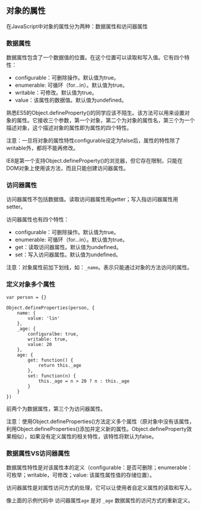 ## 对象的属性

在JavaScript中对象的属性分为两种：数据属性和访问器属性

### 数据属性

数据属性包含了一个数据值的位置。在这个位置可以读取和写入值。它有四个特性：

* configurable：可删除操作。默认值为true。
* enumerable: 可循环（for...in）。默认值为true。
* writable：可修改。默认值为true。
* value：该属性的数据值。默认值为undefined。

熟悉ES5的Object.defineProperty()的同学应该不陌生。该方法可以用来设置对象的属性。它接收三个参数，第一个对象，第二个为对象的属性名，第三个为一个描述对象，这个描述对象的属性即为属性的四个特性。

注意：一旦将对象的属性特性configurable设定为false后，属性的特性除了writable外，都将不能再修改。

IE8是第一个支持Object.defineProperty()的浏览器，但它存在限制，只能在DOM对象上使用该方法，而且只能创建访问器属性。

### 访问器属性

访问器属性不包括数据值。读取访问器属性用getter；写入指访问器属性用setter。

访问器属性也有四个特性：

* configurable：可删除操作。默认值为true。
* enumerable: 可循环（for...in）。默认值为true。
* get：读取访问器属性。默认值为undefined。
* set：写入访问器属性。默认值为undefined。

注意：对象属性前加下划线，如：`_name`。表示只能通过对象的方法访问的属性。

### 定义对象多个属性

```
var person = {}

Object.defineProperties(person, {
	name: {
		value: 'lin'
	},
	_age: {
		configuralbe: true,
		writable: true,
		value: 20
	},
	age: {
		get: function() {
			return this._age
		},
		set: function(n) {
			this._age = n > 20 ? n : this._age
		}
	}
})

```

前两个为数据属性，第三个为访问器属性。

注意：使用Object.defineProperties()方法定义多个属性（原对象中没有该属性，利用Object.defineProperties()添加并定义新的属性。Object.defineProperty效果相似），如果没有定义属性的相关特性，该特性将默认为false。

### 数据属性VS访问器属性

数据属性特性是对该属性本的定义（configurable：是否可删除；enumerable：可枚举；writable，可修改；value: 该属性属性值的存储位置）。

访问器属性是对属性访问方式的处理，它可以让使用者自定义属性的读取和写入。

像上面的示例代码中 访问器属性`age` 是对 `_age` 数据属性的访问方式的重新定义。